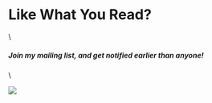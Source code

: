 # Like What You Read?
\


##### Join my mailing list, and get notified earlier than anyone!
\


[![ ](images/belcroft-cover)](https://blorente.me/books/)
